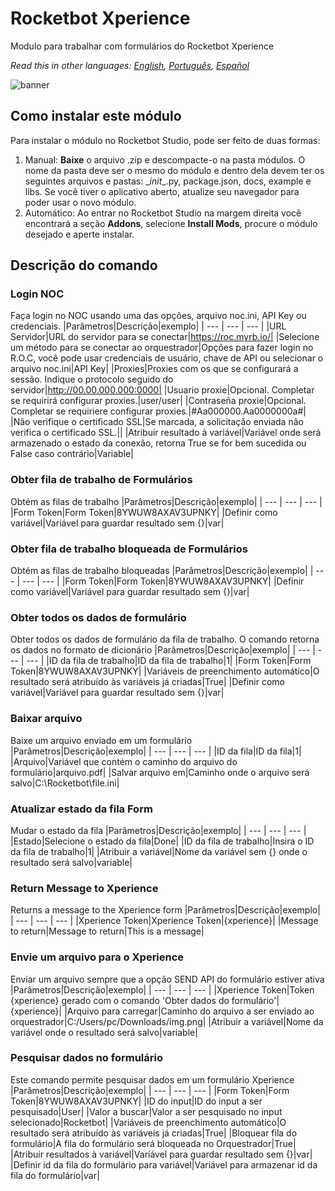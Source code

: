 



# Rocketbot Xperience
  
Modulo para trabalhar com formulários do Rocketbot Xperience  

*Read this in other languages: [English](Manual_Xperience.md), [Português](Manual_Xperience.pr.md), [Español](Manual_Xperience.es.md)*
  
![banner](imgs/Banner_Xperience.jpg)
## Como instalar este módulo
  
Para instalar o módulo no Rocketbot Studio, pode ser feito de duas formas:
1. Manual: __Baixe__ o arquivo .zip e descompacte-o na pasta módulos. O nome da pasta deve ser o mesmo do módulo e dentro dela devem ter os seguintes arquivos e pastas: \__init__.py, package.json, docs, example e libs. Se você tiver o aplicativo aberto, atualize seu navegador para poder usar o novo módulo.
2. Automático: Ao entrar no Rocketbot Studio na margem direita você encontrará a seção **Addons**, selecione **Install Mods**, procure o módulo desejado e aperte instalar.  


## Descrição do comando

### Login NOC
  
Faça login no NOC usando uma das opções, arquivo noc.ini, API Key ou credenciais.
|Parâmetros|Descrição|exemplo|
| --- | --- | --- |
|URL Servidor|URL do servidor para se conectar|https://roc.myrb.io/|
|Selecione um método para se conectar ao orquestrador|Opções para fazer login no R.O.C, você pode usar credenciais de usuário, chave de API ou selecionar o arquivo noc.ini|API Key|
|Proxies|Proxies com os que se configurará a sessão. Indique o protocolo seguido do servidor|http://00.00.000.000:0000|
|Usuario proxie|Opcional. Completar se requirirá configurar proxies.|user/user|
|Contraseña proxie|Opcional. Completar se requiriere configurar proxies.|#Aa000000.Aa0000000a#|
|Não verifique o certificado SSL|Se marcada, a solicitação enviada não verifica o certificado SSL.||
|Atribuir resultado à variável|Variável onde será armazenado o estado da conexão, retorna True se for bem sucedida ou False caso contrário|Variable|

### Obter fila de trabalho de Formulários
  
Obtém as filas de trabalho
|Parâmetros|Descrição|exemplo|
| --- | --- | --- |
|Form Token|Form Token|8YWUW8AXAV3UPNKY|
|Definir como variável|Variável para guardar resultado sem {}|var|

### Obter fila de trabalho bloqueada de Formulários
  
Obtém as filas de trabalho bloqueadas
|Parâmetros|Descrição|exemplo|
| --- | --- | --- |
|Form Token|Form Token|8YWUW8AXAV3UPNKY|
|Definir como variável|Variável para guardar resultado sem {}|var|

### Obter todos os dados de formulário
  
Obter todos os dados de formulário da fila de trabalho. O comando retorna os dados no formato de dicionário
|Parâmetros|Descrição|exemplo|
| --- | --- | --- |
|ID da fila de trabalho|ID da fila de trabalho|1|
|Form Token|Form Token|8YWUW8AXAV3UPNKY|
|Variáveis de preenchimento automático|O resultado será atribuído às variáveis já criadas|True|
|Definir como variável|Variável para guardar resultado sem {}|var|

### Baixar arquivo
  
Baixe um arquivo enviado em um formulário
|Parâmetros|Descrição|exemplo|
| --- | --- | --- |
|ID da fila|ID da fila|1|
|Arquivo|Variável que contém o caminho do arquivo do formulário|arquivo.pdf|
|Salvar arquivo em|Caminho onde o arquivo será salvo|C:\Rocketbot\file.ini|

### Atualizar estado da fila Form
  
Mudar o estado da fila
|Parâmetros|Descrição|exemplo|
| --- | --- | --- |
|Estado|Selecione o estado da fila|Done|
|ID da fila de trabalho|Insira o ID da fila de trabalho|1|
|Atribuir a variável|Nome da variável sem {} onde o resultado será salvo|variable|

### Return Message to Xperience
  
Returns a message to the Xperience form
|Parâmetros|Descrição|exemplo|
| --- | --- | --- |
|Xperience Token|Xperience Token|{xperience}|
|Message to return|Message to return|This is a message|

### Envie um arquivo para o Xperience
  
Enviar um arquivo sempre que a opção SEND API do formulário estiver ativa
|Parâmetros|Descrição|exemplo|
| --- | --- | --- |
|Xperience Token|Token {xperience} gerado com o comando 'Obter dados do formulário'|{xperience}|
|Arquivo para carregar|Caminho do arquivo a ser enviado ao orquestrador|C:/Users/pc/Downloads/img.png|
|Atribuir a variável|Nome da variável onde o resultado será salvo|variable|

### Pesquisar dados no formulário
  
Este comando permite pesquisar dados em um formulário Xperience
|Parâmetros|Descrição|exemplo|
| --- | --- | --- |
|Form Token|Form Token|8YWUW8AXAV3UPNKY|
|ID do input|ID do input a ser pesquisado|User|
|Valor a buscar|Valor a ser pesquisado no input selecionado|Rocketbot|
|Variáveis de preenchimento automático|O resultado será atribuído às variáveis já criadas|True|
|Bloquear fila do formulário|A fila do formulário será bloqueada no Orquestrador|True|
|Atribuir resultados à variável|Variável para guardar resultado sem {}|var|
|Definir id da fila do formulário para variável|Variável para armazenar id da fila do formulário|var|
